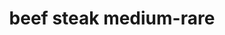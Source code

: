 ---
layout: guide
path: beef-steak-medium-rare
title: beef steak medium-rare
type: beef
food: steak
doneness: medium-rare
temp_c: 58
temp_f: 136.4
minimum: 1
best: 1.5
maximum: 3
---
